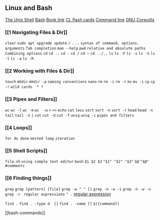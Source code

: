## Linux and Bash
[The Unix Shell](https://swcarpentry.github.io/shell-novice/index.html)
[Bash](https://swcarpentry.github.io/shell-novice/)
[Book link](https://www.learnenough.com/command-line-tutorial)
[CL flash cards](https://flashcards.github.io/command_line/introduction.html)
[Command line](https://www.softcover.io/read/fc6c09de/unix_commands/ack_ag)
[GNU Coreutils](https://www.gnu.org/software/coreutils/manual/coreutils.html)

### [[1 Navigating Files & Dir]]
`clear`
`sudo apt upgrade update`  `/`  `.`  `..` 
`syntax of command, options, arguments`
`Tab completion`
`man`  `--help`
`pwd`
`relative and absolute paths`
`Combining options`
`cd`   `cd ..` `cd -`  `cd /` `cd ~`  `cd ../..` 
`ls`  `ls -F`  `ls -s` `ls -S`  `ls -l`  `ls -a`  `ls -R` 

### [[2 Working with Files & Dir]]
`touch`
`mkdir`   `mkdir -p` 
`naming conventions`
`nano`
`rm`   `rm -i`   `rm -r`
`mv`   `mv -i` 
`cp`   `cp -r`
`wild cards  * ?`

### [[3 Pipes and Filters]]
`wc`   `wc -l`   `wc -m`  `wc  -w`
`>`    `>>`
`echo`
`cat`
`less`
`sort`   `sort -n`  `sort -r`
`head`   `head -n`
`tail`    `tail -n`
`|`
`cut` `cut -d` `cut -f`
`uniq`   `uniq -c`
`pipes and filters`

### [[4 Loops]]
`for do done`
`nested loop`
`iteration`

### [[5 Shell Scripts]]
`file.sh`
`using simple text editor`
`bash`
`$1 $2 $3`   `"$1" "$2" "$3"` 
`$@`  `"$@"`
`#comments`

### [[6 Finding things]]
`grep`      `grep [pattern] [file]`
`grep -w " " []`
`grep -n -w -i`
`grep -n -w -v`
`grep -r `
`regular expressions`   `^ .`
[regular expression](https://librarycarpentry.org/lc-data-intro/01-regular-expressions.html)

`find .`
`find . -type d  []`
`find . -name []`
`$([command])`


[[bash-commands]]